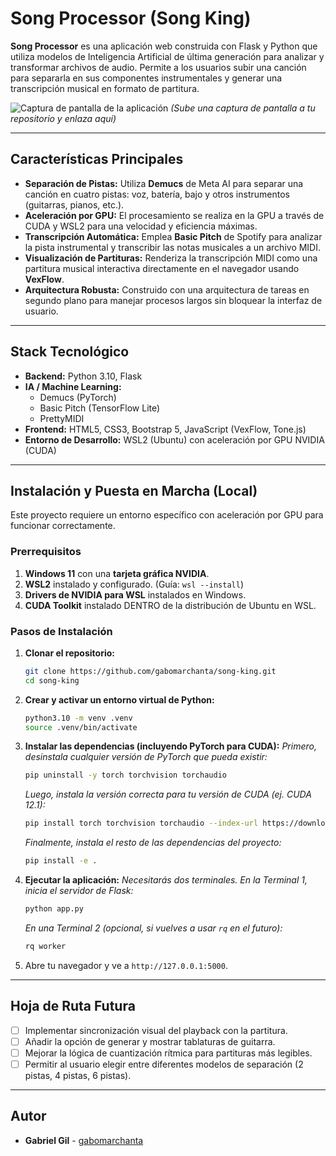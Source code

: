 # Song Processor (Song King)

**Song Processor** es una aplicación web construida con Flask y Python que utiliza modelos de Inteligencia Artificial de última generación para analizar y transformar archivos de audio. Permite a los usuarios subir una canción para separarla en sus componentes instrumentales y generar una transcripción musical en formato de partitura.

![Captura de pantalla de la aplicación](URL_A_UNA_IMAGEN_DE_TU_APP_FUNCIONANDO)
*(Sube una captura de pantalla a tu repositorio y enlaza aquí)*

---

## Características Principales

-   **Separación de Pistas:** Utiliza **Demucs** de Meta AI para separar una canción en cuatro pistas: voz, batería, bajo y otros instrumentos (guitarras, pianos, etc.).
-   **Aceleración por GPU:** El procesamiento se realiza en la GPU a través de CUDA y WSL2 para una velocidad y eficiencia máximas.
-   **Transcripción Automática:** Emplea **Basic Pitch** de Spotify para analizar la pista instrumental y transcribir las notas musicales a un archivo MIDI.
-   **Visualización de Partituras:** Renderiza la transcripción MIDI como una partitura musical interactiva directamente en el navegador usando **VexFlow**.
-   **Arquitectura Robusta:** Construido con una arquitectura de tareas en segundo plano para manejar procesos largos sin bloquear la interfaz de usuario.

---

## Stack Tecnológico

-   **Backend:** Python 3.10, Flask
-   **IA / Machine Learning:**
    -   Demucs (PyTorch)
    -   Basic Pitch (TensorFlow Lite)
    -   PrettyMIDI
-   **Frontend:** HTML5, CSS3, Bootstrap 5, JavaScript (VexFlow, Tone.js)
-   **Entorno de Desarrollo:** WSL2 (Ubuntu) con aceleración por GPU NVIDIA (CUDA)

---

## Instalación y Puesta en Marcha (Local)

Este proyecto requiere un entorno específico con aceleración por GPU para funcionar correctamente.

### Prerrequisitos

1.  **Windows 11** con una **tarjeta gráfica NVIDIA**.
2.  **WSL2** instalado y configurado. (Guía: `wsl --install`)
3.  **Drivers de NVIDIA para WSL** instalados en Windows.
4.  **CUDA Toolkit** instalado DENTRO de la distribución de Ubuntu en WSL.

### Pasos de Instalación

1.  **Clonar el repositorio:**
    ```bash
    git clone https://github.com/gabomarchanta/song-king.git
    cd song-king
    ```

2.  **Crear y activar un entorno virtual de Python:**
    ```bash
    python3.10 -m venv .venv
    source .venv/bin/activate
    ```

3.  **Instalar las dependencias (incluyendo PyTorch para CUDA):**
    *Primero, desinstala cualquier versión de PyTorch que pueda existir:*
    ```bash
    pip uninstall -y torch torchvision torchaudio
    ```
    *Luego, instala la versión correcta para tu versión de CUDA (ej. CUDA 12.1):*
    ```bash
    pip install torch torchvision torchaudio --index-url https://download.pytorch.org/whl/cu121
    ```
    *Finalmente, instala el resto de las dependencias del proyecto:*
    ```bash
    pip install -e .
    ```

4.  **Ejecutar la aplicación:**
    *Necesitarás dos terminales.*
    *En la Terminal 1, inicia el servidor de Flask:*
    ```bash
    python app.py
    ```
    *En una Terminal 2 (opcional, si vuelves a usar `rq` en el futuro):*
    ```bash
    rq worker
    ```

5.  Abre tu navegador y ve a `http://127.0.0.1:5000`.

---

## Hoja de Ruta Futura

-   [ ] Implementar sincronización visual del playback con la partitura.
-   [ ] Añadir la opción de generar y mostrar tablaturas de guitarra.
-   [ ] Mejorar la lógica de cuantización rítmica para partituras más legibles.
-   [ ] Permitir al usuario elegir entre diferentes modelos de separación (2 pistas, 4 pistas, 6 pistas).

---

## Autor

-   **Gabriel Gil** - [gabomarchanta](https://github.com/gabomarchanta)
